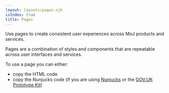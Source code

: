 ```yaml
---
layout: layouts/pages.njk
isIndex: true
title: Pages
---
```


<span class="govuk-caption-xl">Use pages to create consistent user experiences across MoJ products and services.</span>

Pages are a combination of styles and components that are repeatable across user interfaces and services.

To use a page you can either:

- copy the HTML code
- copy the Nunjucks code (if you are using [Nunjucks](https://mozilla.github.io/nunjucks/) or the [GOV.UK Prototype Kit](https://govuk-prototype-kit.herokuapp.com/docs))

<!-- include this bullet point when Figma UI Kit is completed

- use the MoJ Figma UI Kit

-->
